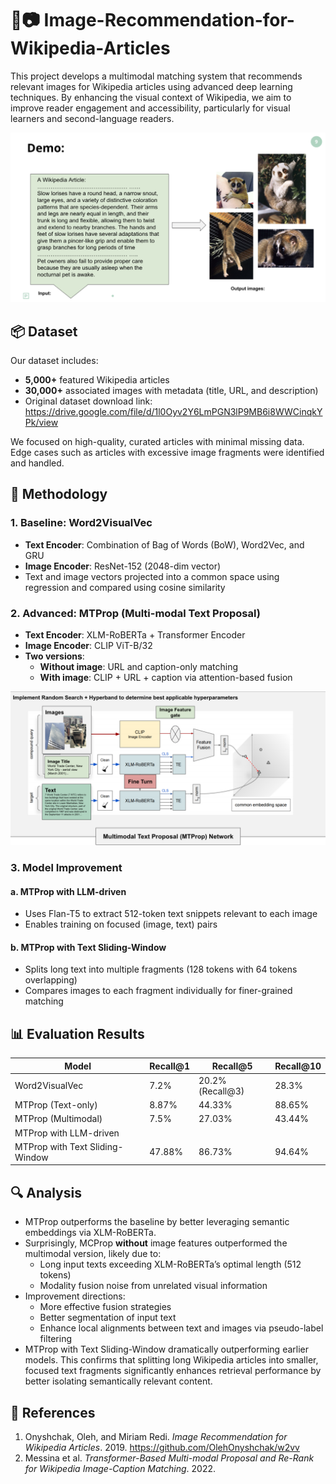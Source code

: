 # 📰📷 Image-Recommendation-for-Wikipedia-Articles

This project develops a multimodal matching system that recommends relevant images for Wikipedia articles using advanced deep learning techniques. By enhancing the visual context of Wikipedia, we aim to improve reader engagement and accessibility, particularly for visual learners and second-language readers.

![Demo](Demo.png)

## 📦 Dataset
Our dataset includes:
- **5,000+** featured Wikipedia articles
- **30,000+** associated images with metadata (title, URL, and description)
- Original dataset download link: https://drive.google.com/file/d/1l0Oyv2Y6LmPGN3lP9MB6i8WWCinqkYPk/view

We focused on high-quality, curated articles with minimal missing data. Edge cases such as articles with excessive image fragments were identified and handled.

## 🧠 Methodology

### 1. **Baseline: Word2VisualVec**
- **Text Encoder**: Combination of Bag of Words (BoW), Word2Vec, and GRU
- **Image Encoder**: ResNet-152 (2048-dim vector)
- Text and image vectors projected into a common space using regression and compared using cosine similarity

### 2. **Advanced: MTProp (Multi-modal Text Proposal)**
- **Text Encoder**: XLM-RoBERTa + Transformer Encoder
- **Image Encoder**: CLIP ViT-B/32
- **Two versions**:
  - **Without image**: URL and caption-only matching
  - **With image**: CLIP + URL + caption via attention-based fusion

![MTProp Architecture](MTProp.png)
 
### 3. **Model Improvement**
#### a. **MTProp with LLM-driven**
- Uses Flan-T5 to extract 512-token text snippets relevant to each image
- Enables training on focused (image, text) pairs

#### b. **MTProp with Text Sliding-Window**
- Splits long text into multiple fragments (128 tokens with 64 tokens overlapping)
- Compares images to each fragment individually for finer-grained matching

## 📊 Evaluation Results

| Model                          | Recall@1 |      Recall@5      | Recall@10 |
|--------------------------------|----------|--------------------|-----------|
| Word2VisualVec                 |   7.2%   |   20.2%(Recall@3)  |   28.3%   |
| MTProp (Text-only)             |   8.87%  |        44.33%      |   88.65%  |
| MTProp (Multimodal)            |   7.5%   |       27.03%       |   43.44%  |
| MTProp with LLM-driven         |          |                    |           |
| MTProp with Text Sliding-Window|  47.88%  |       86.73%       |   94.64%  |

## 🔍 Analysis
- MTProp outperforms the baseline by better leveraging semantic embeddings via XLM-RoBERTa.
- Surprisingly, MCProp **without** image features outperformed the multimodal version, likely due to:
  - Long input texts exceeding XLM-RoBERTa’s optimal length (512 tokens)
  - Modality fusion noise from unrelated visual information
- Improvement directions:
  - More effective fusion strategies
  - Better segmentation of input text
  - Enhance local alignments between text and images via pseudo-label filtering
- MTProp with Text Sliding-Window dramatically outperforming earlier models. This confirms that splitting long Wikipedia articles into smaller, focused text fragments significantly enhances retrieval performance by better isolating semantically relevant content.

## 📜 References
1. Onyshchak, Oleh, and Miriam Redi. *Image Recommendation for Wikipedia Articles*. 2019.
   https://github.com/OlehOnyshchak/w2vv
2. Messina et al. *Transformer-Based Multi-modal Proposal and Re-Rank for Wikipedia Image-Caption Matching*. 2022.

